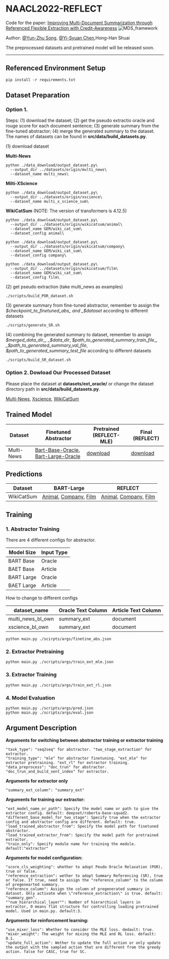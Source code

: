 # NAACL2022-REFLECT

Code for the paper: [Improving Multi-Document Summarization through Referenced Flexible Extraction with Credit-Awareness](https://aclanthology.org/2022.naacl-main.120.pdf)
![MDS_framework](https://user-images.githubusercontent.com/45812808/164428295-66af2bfd-3e07-4e2d-a3c8-ecdd56df7857.png)

Author: [@Yun-Zhu Song](http://github.com/yunzhusong), [@Yi-Syuan Chen](https://github.com/YiSyuanChen),Hong-Han Shuai

The preprocessed datasets and pretrained model will be released soon.

---
## Referenced Environment Setup
```
pip install -r requirements.txt
```

## Dataset Preparation
### Option 1.
Steps: (1) download the dataset; (2) get the pseudo extractio oracle and rouge score for each document sentence; (3) generate summary from the fine-tuned abstractor; (4) merge the generated summary to the dataset. The names of datasets can be found in **src/data/build_datasets.py**.


(1) download dataset

**Multi-News**
```
python ./data_download/output_dataset.py\
  --output_dir ../datasets/origin/multi_news\
  --dataset_name multi_news\
```
**Milti-XScience**
```
python ./data_download/output_dataset.py\
  --output_dir ../datasets/origin/xscience\
  --dataset_name multi_x_science_sum\
```
**WikiCatSum** (NOTE: The version of transformers is 4.12.5)
```
python ./data_download/output_dataset.py\
  --output_dir ../datasets/origin/wikicatsum/animal\
  --dataset_name GEM/wiki_cat_sum\
  --dataset_config animal\
  
python ./data_download/output_dataset.py\
  --output_dir ../datasets/origin/wikicatsum/company\
  --dataset_name GEM/wiki_cat_sum\
  --dataset_config company\
  
python ./data_download/output_dataset.py\
  --output_dir ../datasets/origin/wikicatsum/film\
  --dataset_name GEM/wiki_cat_sum\
  --dataset_config film\
```

(2) get pseudo extraction (take multi_news as examples)
```
./scripts/build_POR_dataset.sh
```

(3) generate summary from fine-tuned abstractor, remember to assign the _$checkpoint_to_finetuned_abs_ and _$dataset_ according to different datasets
```
./scripts/generate_SR.sh
```
(4) combining the generated summary to dataset, remember to assign _$merged_data_dir_, _$data_dir_, _$path_to_generated_summary_train_file_, _$path_to_generated_summary_val_file_, _$path_to_generated_summary_test_file_ according to different datasets
```
./scripts/build_SR_dataset.sh
```


### Option 2. Dowload Our Processed Dataset
Please place the dataset at **datasets/ext_oracle/** or change the dataset directory path in **src/data/build_datasets.py**.

[Multi-News](https://drive.google.com/file/d/17tZkzbtqLrcK1fHEGvQzlNwbgTSI6IjH/view?usp=sharing),
[Xscience](https://drive.google.com/file/d/1MIERE9Y4tZEkKp2DTPtZXrGelRgUkqZJ/view?usp=sharing),
[WikiCatSum](https://drive.google.com/file/d/1BoDkO6P-lmCrRKnLhT7PNnOWzyRCNPF1/view?usp=sharing)


## Trained Model

|   Dataset  | Finetuned Abstractor | Pretrained (REFLECT-MLE) | Final (REFLECT) |
|------------|----------------------|--------------------------|-----------------|
| Multi-News | [Bart-Base-Oracle](https://drive.google.com/file/d/13UPz6_AdVpxrjj-uJxhbKLL0ZUGjdTGx/view?usp=sharing), [Bart-Large-Oracle](https://drive.google.com/file/d/1VyIVTSgMb5Rx3BZ0aKtrB8S-gCoJDx6_/view?usp=sharing) | [download](https://drive.google.com/file/d/1-tNFQs6BNKlCJl4LGJ8SGpjHH1an5kfR/view?usp=sharing) | [download](https://drive.google.com/file/d/14lp4ViPDJlYZScQc5R4N7Y5Oje1-YShi/view?usp=sharing)|


## Predictions
| Dataset | BART-Large | REFLECT |
|---------|------------|---------|
| WikiCatSum |[Animal](https://drive.google.com/file/d/1PP5nXdXSjH4jy6J0fjlDVZXJ-h9LoWf5/view?usp=sharing), [Company](https://drive.google.com/file/d/1nUgWnnzsGQvAqR8cj8hYqPL37CaeogpJ/view?usp=sharing), [Film](https://drive.google.com/file/d/1xxTevhR2pqcbh9mjuJG2GUHsf63OZDzf/view?usp=sharing)|[Animal](https://drive.google.com/file/d/1mlFr_5ukU7e3AIEPHDfhv3PBVpckp92U/view?usp=sharing), [Company](https://drive.google.com/file/d/1gQI541wJfIA260ZgO-b7JIORGbofIG2E/view?usp=sharing), [Film](https://drive.google.com/file/d/1KHdyBz7TjE4BwUAkq58BdMXJvlmOEs6c/view?usp=sharing) |

<!-- ## Predictions of REFLECT
[WikiCatSum](https://drive.google.com/drive/folders/1CSt5VORNeB1-fAqk4GAts0Jp9VYyfImP?usp=sharing)
-->


## Training

### 1. Abstractor Training

There are 4 different configs for abstractor.

| Model Size | Input Type |
|------------|------------|
| BART Base  | Oracle     |
| BAET Base  | Article    | 
| BART Large | Oracle     |
| BAET Large | Article    |


How to change to different configs

| dataset_name          | Oracle Text Column | Article Text Column |
|-----------------------|--------------------|---------------------|
| multi_news_bl_own     | summary_ext        | document            | 
| xscience_bl_own       | summary_ext        | document            |

```
python main.py ./scirpts/args/finetine_abs.json
```

### 2. Extractor Pretraining

```
python main.py ./scripts/args/train_ext_mle.json
```

### 3. Extractor Training

```
python main.py ./scripts/args/train_ext_rl.json
```

### 4. Model Evaluation
```
python main.py ./scripts/args/pred.json
python main.py ./scripts/args/eval.json
```

## Argument Description

**Arguments for switching between abstractor training or extractor training**
```
"task_type": "seq2seq" for abstractor. "two_stage_extraction" for extractor.
"training_type": "mle" for abstractor finetuning. "ext_mle" for extractor pretraining. "ext_rl" for extractor training.
"data_preprocess": "doc_trun" for abstractor. "doc_trun_and_build_sent_index" for extractor.
```
**Arguments for extractor only**
```
"summary_ext_column": "summary_ext"
```
**Arguments for training our extractor:**
```
"ext_model_name_or_path": Specify the model name or path to give the extractor config. default: deepset/roberta-base-squad2.
"different_base_model_for_two_stage": Specify true when the extractor config and abstractor config are different. default: true.
"load_trained_abstractor_from": Specify the model path for finetuned abstractor.
"load_trained_extractor_from": Specify the model path for pretrained extractor.
"train_only": Specify module name for training the module. default:"extractor"
```
**Arguments for model configuration:**
```
"score_cls_weighting": whether to adopt Peudo Oracle Relaxation (POR), true or false.
"reference_extraction": wether to adopt Summary Referencing (SR), true or false. If true, need to assign the "reference_column" to the column of pregenearted summary.
"reference_column": Assign the column of pregenerated summary in dataset. Only activate when \"reference_extraction\" is true. default: "summary_gen".
""num_hierarchical_layer"": Number of hierarchical layers in extractor, 0 means flat structure for controlling loading pretrained model. Used in main.py. default:3.
```
**Arguments for reinforcement learning:**
```
"use_mixer_loss": Whether to consider the MLE loss. dedault: true.
"mixer_weight": The weight for mixing the MLE and RL loss. default: 0.1.
"update_full_action": Wether to update the full action or only update the output with the sampled action that are different from the greedy action. false for CASC, true for SC.
```
